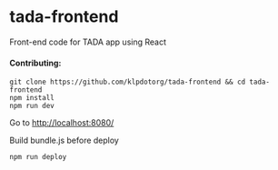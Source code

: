 # tada-frontend
Front-end code for TADA app using React

#### Contributing:
```
git clone https://github.com/klpdotorg/tada-frontend && cd tada-frontend
npm install
npm run dev
```

Go to [http://localhost:8080/](http://localhost:8080/)

Build bundle.js before deploy
```
npm run deploy
```

